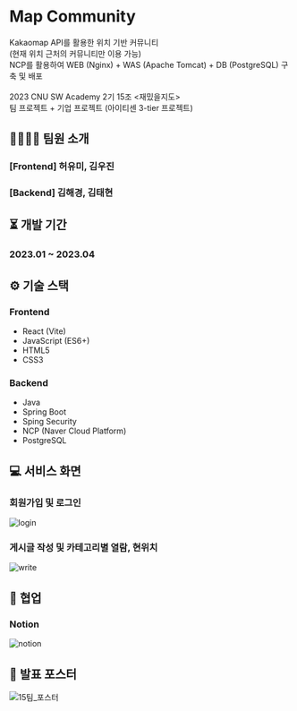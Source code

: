<h1>Map Community</h1> 

  Kakaomap API를 활용한 위치 기반 커뮤니티 <br/>
  (현재 위치 근처의 커뮤니티만 이용 가능) <br/>
  NCP를 활용하여 WEB (Nginx) + WAS (Apache Tomcat) + DB (PostgreSQL) 구축 및 배포 <br/><br/>
  2023 CNU SW Academy 2기 15조 <재밌을지도> <br/>
  팀 프로젝트 + 기업 프로젝트 (아이티센 3-tier 프로젝트)

<h2>👨‍👨‍👧‍👧 팀원 소개</h2>

<h3>[Frontend] 허유미, 김우진</h3>

<h3>[Backend] 김해경, 김태현</h3>

<h2>⏳ 개발 기간</h2>

<h3>2023.01 ~ 2023.04</h3>

<h2>⚙ 기술 스택</h2> 

<h3>Frontend</h3>

- React (Vite)
- JavaScript (ES6+)
- HTML5
- CSS3

<h3>Backend</h3>

- Java
- Spring Boot 
- Sping Security
- NCP (Naver Cloud Platform)
- PostgreSQL

<h2>💻 서비스 화면</h2>

<h3>회원가입 및 로그인</h3>

![login](https://github.com/cnu-communitymap/communitymap-frontend/assets/120551363/fef2822f-03de-4c42-b6a0-d4a1aa5080ba)

<h3>게시글 작성 및 카테고리별 열람, 현위치</h3>

![write](https://github.com/cnu-communitymap/communitymap-frontend/assets/120551363/11df8e01-f7e1-4725-9c0a-1d3ef29cde40)

<h2>🙌 협업</h2>

<h3>Notion</h3>

![notion](https://github.com/cnu-communitymap/communitymap-frontend/assets/120551363/ea7fa850-920a-49b0-b0cc-a12a40b4a92e)


<h2>📌 발표 포스터</h2>

![15팀_포스터](https://github.com/cnu-communitymap/communitymap-frontend/assets/120551363/5ec1cab3-a740-4f9d-b45a-1bc5afe274af)

